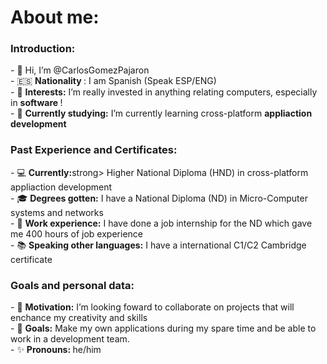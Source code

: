<h1> About me: </h1> 

<h3> Introduction: </h3>
- 👋 Hi, I’m @CarlosGomezPajaron <br>
- 🇪🇸  <strong> Nationality  </strong>: I am Spanish (Speak ESP/ENG) <br>
- 👀  <strong> Interests:</strong>  I’m really invested in anything relating computers, especially in <strong> software </strong>! <br>
- 🌱  <strong>Currently studying:</strong> I’m currently learning cross-platform <strong> appliaction development </strong> 


<h3> Past Experience and Certificates: </h3> 
- 💻  <strong>Currently:</strong>strong> Higher National Diploma (HND) in cross-platform appliaction development  <br>
- 🎓 <strong> Degrees gotten:</strong> I have a National Diploma (ND) in Micro-Computer systems and networks <br>
- 💼  <strong>Work experience:</strong> I have done a job internship for the ND which gave me 400 hours of job experience <br>
- 📚  <strong>Speaking other languages:</strong> I have a international C1/C2 Cambridge certificate 


<h3> Goals and personal data: </h3> 
- 💞️ <strong>Motivation:</strong> I’m looking foward to collaborate on projects that will enchance my creativity and skills <br>
- 🎯 <strong>Goals:</strong> Make my own applications during my spare time and be able to work in a development team. <br>
- ✨ <strong> Pronouns: </strong> he/him <br>

<!---
CarlosGomezPajaron/CarlosGomezPajaron is a ✨ special ✨ repository because its `README.md` (this file) appears on your GitHub profile.
You can click the Preview link to take a look at your changes.
--->
